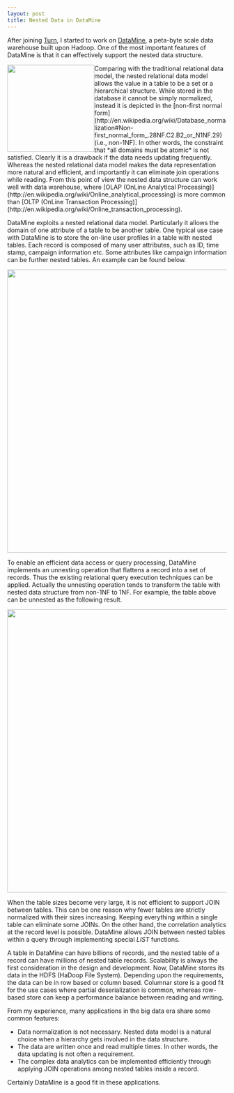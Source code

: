 ```yaml
---
layout: post
title: Nested Data in DataMine
---
```


After joining [Turn](http://www.turn.com), I started to work on [DataMine](http://www.turn.com/digital-hub/product-suites#analytics), a peta-byte scale data warehouse built upon Hadoop. One of the most important features of DataMine is that it can effectively support the nested data structure. 

<img style="float: left" src="http://thinkingscale.com/public/tables.jpeg" width="200x"/>
Comparing with the traditional relational data model, the nested relational data model allows the value in a table to be a set or a hierarchical structure. While stored in the database it cannot be simply normalized, instead it is depicted in the [non-first normal form](http://en.wikipedia.org/wiki/Database_normalization#Non-first_normal_form_.28NF.C2.B2_or_N1NF.29) (i.e., non-1NF). In other words, the constraint that *all domains must be atomic* is not satisfied. Clearly it is a drawback if the data needs updating frequently. Whereas the nested relational data model makes the data representation more natural and efficient, and importantly it can eliminate join operations while reading. From this point of view the nested data structure can work well with data warehouse, where [OLAP (OnLine Analytical Processing)](http://en.wikipedia.org/wiki/Online_analytical_processing) is more common than [OLTP (OnLine Transaction Processing)](http://en.wikipedia.org/wiki/Online_transaction_processing).


DataMine exploits a nested relational data model. Particularly it allows the domain of one attribute of a table to be another table. One typical use case with DataMine is to store the on-line user profiles in a table with nested tables. Each record is composed of many user attributes, such as ID, time stamp, campaign information etc. Some attributes like campaign information can be further nested tables. An example can be found below.

<img src="http://thinkingscale.com/public/nested_data_1.png" width="650x"/>



To enable an efficient data access or query processing, DataMine implements an unnesting operation that flattens a record into a set of records. Thus the existing relational query execution techniques can be applied. Actually the unnesting operation tends to transform the table with nested data structure from non-1NF to 1NF. For example, the table above can be unnested as the following result. 

<img src="http://thinkingscale.com/public/nested_data_2.png" width="650x"/>

When the table sizes become very large, it is not efficient to support JOIN between tables. This can be one reason why fewer tables are strictly normalized with their sizes increasing. Keeping everything within a single table can eliminate some JOINs. On the other hand, the correlation analytics at the record level is possible. DataMine allows JOIN between nested tables within a query through implementing special *LIST* functions. 


A table in DataMine can have billions of records, and the nested table of a record can have millions of nested table records. Scalability is always the first consideration in the design and development. Now, DataMine stores its data in the HDFS (HaDoop File System). Depending upon the requirements, the data can be in row based or column based. Columnar store is a good fit for the use cases where partial deserialization is common, whereas row-based store can keep a performance balance between reading and writing. 

From my experience, many applications in the big data era share some common features: 

* Data normalization is not necessary. Nested data model is a natural choice when a hierarchy gets involved in the data structure.  
* The data are written once and read multiple times. In other words, the data updating is not often a requirement.
* The complex data analytics can be implemented efficiently through applying JOIN operations among nested tables inside a record. 

Certainly DataMine is a good fit in these applications.
